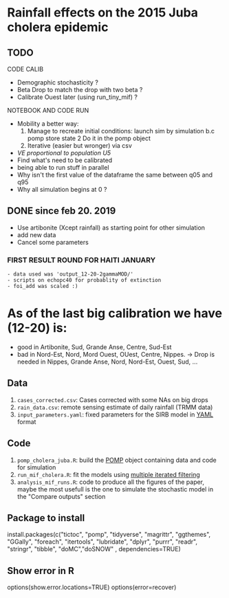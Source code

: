 # Rainfall effects on the 2015 Juba cholera epidemic


## TODO
CODE CALIB
  - Demographic stochasticity ?
  - Beta Drop to match the drop with two beta ?
  - Calibrate Ouest later (using run_tiny_mif) ?


NOTEBOOK AND CODE RUN
  - Mobility a better way:
    1. Manage to recreate initial conditions: launch sim by simulation b.c pomp store state
    2 Do it in the pomp object
    3. Iterative (easier but wronger) via csv
  - *VE proportional to population U5* 
  - Find what's need to be calibrated
  - being able to run stuff in parallel
  - Why isn't the first value of the dataframe the same between q05 and q95
  - Why all simulation begins at 0 ?

## DONE since feb 20. 2019
  - Use artibonite (Xcept rainfall) as starting point for other simulation
  - add new data
  - Cancel some parameters



### FIRST RESULT ROUND FOR HAITI JANUARY
    - data used was 'output_12-20-2gammaMOD/'
    - scripts on echopc40 for probablity of extinction
    - foi_add was scaled :)


# As of the last big calibration we have (12-20) is:
  - good in Artibonite, Sud, Grande Anse, Centre, Sud-Est
  - bad in Nord-Est, Nord, Mord Ouest, OUest, Centre, Nippes.
        -> Drop is needed in Nippes, Grande Anse, Nord, Nord-Est, Ouest, Sud, ...


## Data

1. `cases_corrected.csv`: Cases corrected with some NAs on big drops
2. `rain_data.csv`: remote sensing estimate of daily rainfall (TRMM data)
3. `input_parameters.yaml`: fixed parameters for the SIRB model in [YAML](http://yaml.org/) format

## Code

1. `pomp_cholera_juba.R`: build the [POMP](https://kingaa.github.io/pomp/) object containing data and code for simulation
2. `run_mif_cholera.R`: fit the models using [multiple iterated filtering](http://www.pnas.org/content/112/3/719)
3. `analysis_mif_runs.R`: code to produce all the figures of the paper, maybe the most usefull is the one to simulate the stochastic model in the "Compare outputs" section


## Package to install

  install.packages(c("tictoc", "pomp", "tidyverse", "magrittr", "ggthemes", "GGally", "foreach", "itertools", "lubridate", "dplyr", "purrr", "readr", "stringr", "tibble", "doMC","doSNOW"  , dependencies=TRUE)

## Show error in R

  options(show.error.locations=TRUE)
  options(error=recover)
